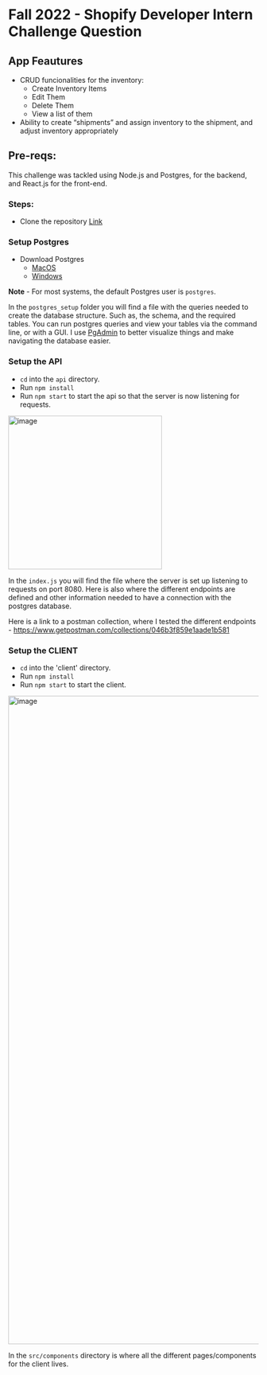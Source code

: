 # Fall 2022 - Shopify Developer Intern Challenge Question

## App Feautures
* CRUD funcionalities for the inventory:
   * Create Inventory Items
   * Edit Them
   * Delete Them
   * View a list of them
* Ability to create “shipments” and assign inventory to the shipment, and adjust inventory appropriately

## Pre-reqs:
This challenge was tackled using Node.js and Postgres, for the backend, and React.js for the front-end.

### Steps:
* Clone the repository [Link](https://github.com/Martje55555/Fall-2022-Shopify-Intern-Challenge)

### Setup Postgres

* Download Postgres 
    * [MacOS](https://www.postgresql.org/download/macosx/)
    * [Windows](https://www.postgresql.org/download/windows/)

**Note** - For most systems, the default Postgres user is `postgres`.

In the `postgres_setup` folder you will find a file with the queries needed to create the database structure. Such as, the schema, and the required tables. You can run postgres queries and view your tables via the command line, or with a GUI. I use [PgAdmin](https://www.pgadmin.org/download/) to better visualize things and make navigating the database easier.

### Setup the API
   * `cd` into the `api` directory.
   * Run `npm install`
   * Run `npm start` to start the api so that the server is now listening for requests.

<img width="309" alt="image" src="https://user-images.githubusercontent.com/71607977/169715904-ed96ce23-d99a-4a39-a34b-a90fdc389f3a.png">

In the `index.js` you will find the file where the server is set up listening to requests on port 8080. Here is also where the different endpoints are defined and other information needed to have a connection with the postgres database. 

Here is a link to a postman collection, where I tested the different endpoints - https://www.getpostman.com/collections/046b3f859e1aade1b581

### Setup the CLIENT
   * `cd` into the 'client' directory.
   * Run `npm install`
   * Run `npm start` to start the client.
 <img width="1303" alt="image" src="https://user-images.githubusercontent.com/71607977/169715975-1069d219-0d47-4d37-81cc-66943d2a4692.png">
 
 In the `src/components` directory is where all the different pages/components for the client lives.
